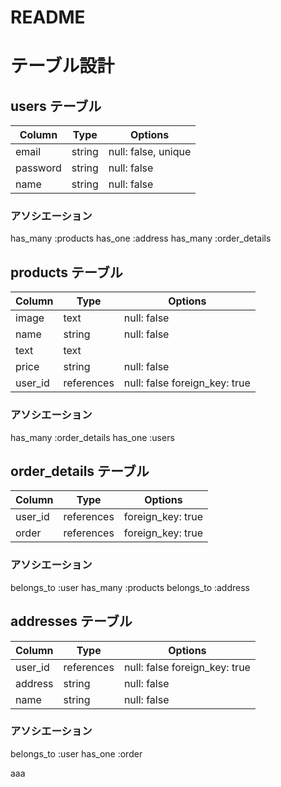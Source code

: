 # README

# テーブル設計

## users テーブル

| Column             | Type   | Options     |
| ------------------ | ------ | ----------- |
| email              | string | null: false, unique  |
| password           | string | null: false |
| name               | string | null: false |

### アソシエーション

has_many :products
has_one :address
has_many :order_details 

## products テーブル

| Column             | Type       | Options     |
| ------------------ | ---------- | ----------- |
| image              | text       | null: false |
| name               | string     | null: false |
| text               | text       |  |
| price              | string     | null: false |
| user_id            | references | null: false foreign_key: true |

### アソシエーション
has_many :order_details
has_one :users

## order_details テーブル

| Column             | Type   | Options     |
| ------------------ | ------ | ----------- |
| user_id            | references | foreign_key: true |
| order              | references | foreign_key: true |

### アソシエーション
belongs_to :user
has_many :products
belongs_to :address

## addresses テーブル

| Column             | Type   | Options     |
| ------------------ | ------ | ----------- |
| user_id            | references | null: false foreign_key: true |
| address            | string     | null: false |
| name               | string     | null: false |

### アソシエーション
belongs_to :user
has_one :order

aaa
